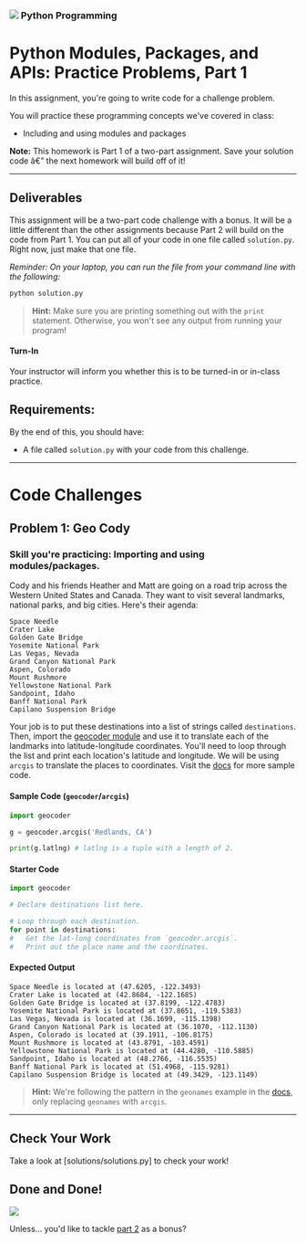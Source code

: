### ![](https://ga-dash.s3.amazonaws.com/production/assets/logo-9f88ae6c9c3871690e33280fcf557f33.png) Python Programming

<!---
This assignment was developed by Brandi

Questions? Comments?
1. Log an issue to this repo to alert me of a problem.
2. Suggest an edit yourself by forking this repo, making edits, and submitting a pull request with your changes back to our master branch.
3. Hit me up on Slack at @brandib.
--->

# Python Modules, Packages, and APIs: Practice Problems, Part 1

In this assignment, you're going to write code for a challenge problem.

You will practice these programming concepts we've covered in class:

* Including and using modules and packages

**Note:** This homework is Part 1 of a two-part assignment. Save your solution code â€” the next homework will build off of it!

---

## Deliverables

This assignment will be a two-part code challenge with a bonus. It will be a little different than the other assignments because Part 2 will build on the code from Part 1. You can put all of your code in one file called `solution.py`. Right now, just make that one file.

*Reminder: On your laptop, you can run the file from your command line with the following:*

```python
python solution.py
```

> **Hint:** Make sure you are printing something out with the `print` statement. Otherwise, you won't see any output from running your program!

#### Turn-In

Your instructor will inform you whether this is to be turned-in or in-class practice.

## Requirements:

By the end of this, you should have:
* A file called `solution.py` with your code from this challenge.

---

# Code Challenges

## Problem 1: Geo Cody

### Skill you're practicing: Importing and using modules/packages.

Cody and his friends Heather and Matt are going on a road trip across the Western United States and Canada. They want to visit several landmarks, national parks, and big cities. Here's their agenda:

```
Space Needle
Crater Lake
Golden Gate Bridge
Yosemite National Park
Las Vegas, Nevada
Grand Canyon National Park
Aspen, Colorado
Mount Rushmore
Yellowstone National Park
Sandpoint, Idaho
Banff National Park
Capilano Suspension Bridge
```

Your job is to put these destinations into a list of strings called `destinations`. Then, import the [geocoder module](https://geocoder.readthedocs.io/providers/ArcGIS.html#geocoding) and use it to translate each of the landmarks into latitude-longitude coordinates. You'll need to loop through the list and print each location's latitude and longitude. We will be using `arcgis` to translate the places to coordinates. Visit the [docs](https://geocoder.readthedocs.io/results.html) for more sample code.

#### Sample Code (`geocoder`/`arcgis`)

```python
import geocoder

g = geocoder.arcgis('Redlands, CA')

print(g.latlng) # latlng is a tuple with a length of 2.
```

#### Starter Code

```python
import geocoder

# Declare destinations list here.

# Loop through each destination.
for point in destinations:
#   Get the lat-long coordinates from `geocoder.arcgis`.
#   Print out the place name and the coordinates.
```

#### Expected Output

```
Space Needle is located at (47.6205, -122.3493)
Crater Lake is located at (42.8684, -122.1685)
Golden Gate Bridge is located at (37.8199, -122.4783)
Yosemite National Park is located at (37.8651, -119.5383)
Las Vegas, Nevada is located at (36.1699, -115.1398)
Grand Canyon National Park is located at (36.1070, -112.1130)
Aspen, Colorado is located at (39.1911, -106.8175)
Mount Rushmore is located at (43.8791, -103.4591)
Yellowstone National Park is located at (44.4280, -110.5885)
Sandpoint, Idaho is located at (48.2766, -116.5535)
Banff National Park is located at (51.4968, -115.9281)
Capilano Suspension Bridge is located at (49.3429, -123.1149)
```


> **Hint:** We're following the pattern in the `geonames` example in the [docs](https://geocoder.readthedocs.io/results.html), only replacing `geonames` with `arcgis`.

---

## Check Your Work

Take a look at [solutions/solutions.py] to check your work!

## Done and Done!

![](https://gph.is/2hSpbC3)

Unless... you'd like to tackle [part 2](part2.md) as a bonus?

